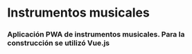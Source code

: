 # Instrumentos musicales

### Aplicación PWA de instrumentos musicales. Para la construcción se utilizó Vue.js
